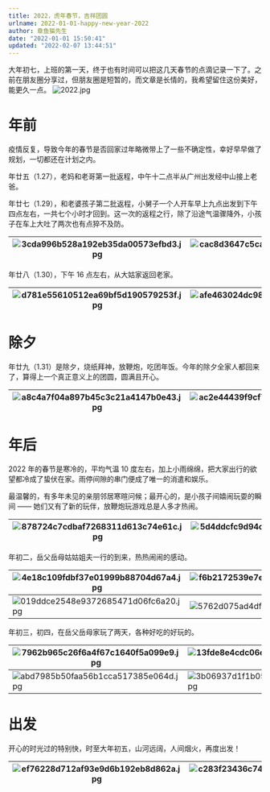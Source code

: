 ```yaml
---
title: 2022，虎年春节，吉祥团圆
urlname: 2022-01-01-happy-new-year-2022
author: 章鱼猫先生
date: "2022-01-01 15:50:41"
updated: "2022-02-07 13:44:51"
---
```


大年初七，上班的第一天，终于也有时间可以把这几天春节的点滴记录一下了。之前在朋友圈分享过，但朋友圈是短暂的，而文章是长情的，我希望留住这份美好，能更久一点。
![2022.jpg](https://shub-1251708715.cos.ap-guangzhou.myqcloud.com/elog-cookbook-img/FpT1WdOuU76X6OfNoaJQe5FQt_xP.jpeg)

# 年前

疫情反复，导致今年的春节是否回家过年略微带上了一些不确定性，幸好早早做了规划，一切都还在计划之内。

年廿五（1.27），老妈和老哥第一批返程，中午十二点半从广州出发经中山接上老爸。

年廿七（1.29），和老婆孩子第二批返程，小舅子一个人开车早上九点出发到下午四点左右，一共七个小时才回到。这一次的返程之行，除了沿途气温骤降外，小孩子在车上大吐了两次也有点猝不及防。

| ![3cda996b528a192eb35da00573efbd3.jpg](https://shub-1251708715.cos.ap-guangzhou.myqcloud.com/elog-cookbook-img/FubxsMD4nvAwnh9BMgdT3UA5QWa5.jpeg) | ![cac8d3647c5cabd6ce80068313e8ed4.jpg](https://shub-1251708715.cos.ap-guangzhou.myqcloud.com/elog-cookbook-img/Ft62v-Fn4W5TpWQgdBYKQkOA2wqu.jpeg) | ![4223f03689f5c2ee6f45b91a2b80cc4.jpg](https://shub-1251708715.cos.ap-guangzhou.myqcloud.com/elog-cookbook-img/Fviz5IDI7ADFtjyPCIUO0zG6o8wv.jpeg) |
| ------------------------------------------------------------------------------------------------------------------------------------------------- | ------------------------------------------------------------------------------------------------------------------------------------------------- | ------------------------------------------------------------------------------------------------------------------------------------------------- |

年廿八（1.30），下午 16 点左右，从大姑家返回老家。

| ![d781e55610512ea69bf5d190579253f.jpg](https://shub-1251708715.cos.ap-guangzhou.myqcloud.com/elog-cookbook-img/FpBpM_0MuUv95PsOAHkC06PBQD7Y.jpeg) | ![afe463024dc9884e7eb3fa353bfcbee.jpg](https://shub-1251708715.cos.ap-guangzhou.myqcloud.com/elog-cookbook-img/lgNaWpARjl2EGtO17vo0aqB6DoFR.jpeg) | ![fac410fa5487fd8b30d47191288ba38.jpg](https://shub-1251708715.cos.ap-guangzhou.myqcloud.com/elog-cookbook-img/Fn1D93EZfJqfNeAwBI4_lfZTPXzx.jpeg) |
| ------------------------------------------------------------------------------------------------------------------------------------------------- | ------------------------------------------------------------------------------------------------------------------------------------------------- | ------------------------------------------------------------------------------------------------------------------------------------------------- |

# 除夕

年廿九（1.31）是除夕，烧纸拜神，放鞭炮，吃团年饭。今年的除夕全家人都回来了，算得上一个真正意义上的团圆，圆满且开心。

| ![a8c4a7f04a897b45c3c21a4147b0e43.jpg](https://shub-1251708715.cos.ap-guangzhou.myqcloud.com/elog-cookbook-img/FqeC-3Iy2WyWR4fC0q-Sx6QhCZjR.jpeg) | ![ac2e44439f9cf735c9823ad61c6da3b.jpg](https://shub-1251708715.cos.ap-guangzhou.myqcloud.com/elog-cookbook-img/Fg1Qu7PTOk9bTKIX39gVJMBY58Au.jpeg) | ![a52931041cf28da99d041b78c0268bf.jpg](https://shub-1251708715.cos.ap-guangzhou.myqcloud.com/elog-cookbook-img/lu9_cZtq9x54hJABuEAMm55U74Xp.jpeg) |
| ------------------------------------------------------------------------------------------------------------------------------------------------- | ------------------------------------------------------------------------------------------------------------------------------------------------- | ------------------------------------------------------------------------------------------------------------------------------------------------- |

# 年后

2022 年的春节是寒冷的，平均气温 10 度左右，加上小雨绵绵，把大家出行的欲望都冷成了蛰伏在家。雨停间隙的串门便成了唯一的消遣和娱乐。

最温馨的，有多年未见的亲朋邻居寒暄问候；最开心的，是小孩子间嬉闹玩耍的瞬间 —— 她们又有了新的玩伴，放鞭炮玩游戏总是人多才热闹。

| ![878724c7cdbaf7268311d613c74e61c.jpg](https://shub-1251708715.cos.ap-guangzhou.myqcloud.com/elog-cookbook-img/FhLrSner9xGTraNgyyXHrIfdOe1P.jpeg) | ![5d4ddcfc9d94ce57bef737d8818574b.jpg](https://shub-1251708715.cos.ap-guangzhou.myqcloud.com/elog-cookbook-img/FgtSdmTyg4Amf8jBPsUAUcjk-atG.jpeg) | ![9ce797ee68f381b8d936581bf0bbd80.jpg](https://shub-1251708715.cos.ap-guangzhou.myqcloud.com/elog-cookbook-img/Fmws5LYxFo0nS88gWL7wXRIH0reo.jpeg) |
| ------------------------------------------------------------------------------------------------------------------------------------------------- | ------------------------------------------------------------------------------------------------------------------------------------------------- | ------------------------------------------------------------------------------------------------------------------------------------------------- |

年初二，岳父岳母姑姑姐夫一行的到来，热热闹闹的感动。

| ![4e18c109fdbf37e01999b88704d67a4.jpg](https://shub-1251708715.cos.ap-guangzhou.myqcloud.com/elog-cookbook-img/FtfpMqLIk_Sf0Uw-oiU_cIcwXBX2.jpeg) | ![f6b2172539e7ee77f8b113609837527.jpg](https://shub-1251708715.cos.ap-guangzhou.myqcloud.com/elog-cookbook-img/FmFNc_DwOcfDAQDSK2wGSWGv_vqc.jpeg) | ![c1f1d083c40849ead4343da23ea4088.jpg](https://shub-1251708715.cos.ap-guangzhou.myqcloud.com/elog-cookbook-img/FmjL-QRN-ANxLAnZ5DRaHXNJH2_R.jpeg) |
| ------------------------------------------------------------------------------------------------------------------------------------------------- | ------------------------------------------------------------------------------------------------------------------------------------------------- | ------------------------------------------------------------------------------------------------------------------------------------------------- |
| ![019ddce2548e9372685471d06fc6a20.jpg](https://shub-1251708715.cos.ap-guangzhou.myqcloud.com/elog-cookbook-img/FmM1ZnBXOYGACGeqw-bPLzn8rf44.jpeg) | ![5762d075ad4df3fb9ff82feae28818f.jpg](https://shub-1251708715.cos.ap-guangzhou.myqcloud.com/elog-cookbook-img/lvHakUToRbtZIhp9H5Ol-vFb1rxu.jpeg) | ![ea01365a5d3d6f7dbb5ceeafd0f954e.jpg](https://shub-1251708715.cos.ap-guangzhou.myqcloud.com/elog-cookbook-img/FtOZUYjOyia0aTsSEmqDH6-X2mr9.jpeg) |

年初三，初四，在岳父岳母家玩了两天，各种好吃的好玩的。

| ![7962b965c26f6a4f67c1640f5a099e9.jpg](https://shub-1251708715.cos.ap-guangzhou.myqcloud.com/elog-cookbook-img/ltW-Sx7oq4HP1fVDdxNJvcDXVlRG.jpeg) | ![13fde8e4cdc06e906bc999f12bb1f1c.jpg](https://shub-1251708715.cos.ap-guangzhou.myqcloud.com/elog-cookbook-img/lv5z2LcR4cOTdUwB016QKtVFEoJo.jpeg) | ![d77af5ceae2d0ea650585e33f518ef3.jpg](https://shub-1251708715.cos.ap-guangzhou.myqcloud.com/elog-cookbook-img/lmzgVgPXt_iYveM2K3Bsjlex7O9d.jpeg) |
| ------------------------------------------------------------------------------------------------------------------------------------------------- | ------------------------------------------------------------------------------------------------------------------------------------------------- | ------------------------------------------------------------------------------------------------------------------------------------------------- |
| ![abd7985b50faa56b1cca517385e064d.jpg](https://shub-1251708715.cos.ap-guangzhou.myqcloud.com/elog-cookbook-img/lqtql02J8TXr-a4XcHZesb2tLkML.jpeg) | ![3b06937d1f1b05bdb6ecdd614176191.jpg](https://shub-1251708715.cos.ap-guangzhou.myqcloud.com/elog-cookbook-img/lvYgOFy-Vcg7NfPqbLuoWV9Or2ft.jpeg) | ![91ed3c752568096ada59dd05512cf88.jpg](https://shub-1251708715.cos.ap-guangzhou.myqcloud.com/elog-cookbook-img/lsJyvUtnBNznj7e0SGm2MB40Hj95.jpeg) |

# 出发

开心的时光过的特别快，时至大年初五，山河远阔，人间烟火，再度出发！

| ![ef76228d712af93e9d6b192eb8d862a.jpg](https://shub-1251708715.cos.ap-guangzhou.myqcloud.com/elog-cookbook-img/FighFS8kRz_bqtka-_P77aTEe3ps.jpeg) | ![c283f23436c74ab0e9efb0cbdd4071d.jpg](https://shub-1251708715.cos.ap-guangzhou.myqcloud.com/elog-cookbook-img/luCg7taqpN6OGYWCG9G9W3mpq0lC.jpeg) | ![0f3bd35fb87df860774453b95e4da62.jpg](https://shub-1251708715.cos.ap-guangzhou.myqcloud.com/elog-cookbook-img/lkyBcDbPMzsGmP4rnDFNA-a2QBik.jpeg) |
| ------------------------------------------------------------------------------------------------------------------------------------------------- | ------------------------------------------------------------------------------------------------------------------------------------------------- | ------------------------------------------------------------------------------------------------------------------------------------------------- |
